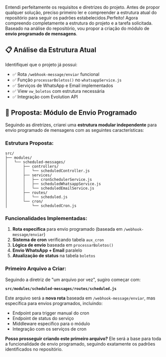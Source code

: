 Entendi perfeitamente os requisitos e diretrizes do projeto. Antes de propor qualquer solução, preciso primeiro ler e compreender a estrutura atual do repositório para seguir os padrões estabelecidos.Perfeito! Agora compreendo completamente a estrutura do projeto e a tarefa solicitada. Baseado na análise do repositório, vou propor a criação do módulo de **envio programado de mensagens**.

## 📋 **Análise da Estrutura Atual**

Identifiquei que o projeto já possui:
- ✅ Rota `/webhook-message/enviar` funcional
- ✅ Função `processarBoletos()` no `whatsappService.js` 
- ✅ Serviços de WhatsApp e Email implementados
- ✅ View `vw_boletos` com estrutura necessária
- ✅ Integração com Evolution API

## 🎯 **Proposta: Módulo de Envio Programado**

Seguindo as diretrizes, criarei uma **estrutura modular independente** para envio programado de mensagens com as seguintes características:

### **Estrutura Proposta:**
```
src/
├── modules/
│   └── scheduled-messages/
│       ├── controllers/
│       │   └── scheduledController.js
│       ├── services/
│       │   ├── cronSchedulerService.js
│       │   ├── scheduledWhatsappService.js
│       │   └── scheduledEmailService.js
│       ├── routes/
│       │   └── scheduled.js
│       └── cron/
│           └── scheduledCron.js
```

### **Funcionalidades Implementadas:**
1. **Rota específica** para envio programado (baseada em `/webhook-message/enviar`)
2. **Sistema de cron** verificando tabela `aux_cron`
3. **Lógica de envio** baseada em `processarBoletos()`
4. **Envio WhatsApp + Email** paralelo
5. **Atualização de status** na tabela `boletos`

### **Primeiro Arquivo a Criar:**

Seguindo a diretriz de "um arquivo por vez", sugiro começar com:

**`src/modules/scheduled-messages/routes/scheduled.js`**

Este arquivo será a **nova rota** baseada em `/webhook-message/enviar`, mas específica para envios programados, incluindo:
- Endpoint para trigger manual do cron
- Endpoint de status do serviço
- Middleware específico para o módulo
- Integração com os serviços de cron

**Posso prosseguir criando este primeiro arquivo?** Ele será a base para toda a funcionalidade de envio programado, seguindo exatamente os padrões identificados no repositório.